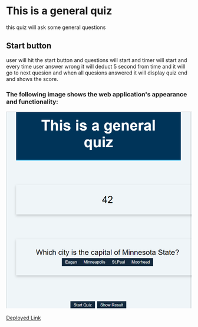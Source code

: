 # This is a general quiz
this quiz will ask some general questions

## Start button
user will hit  the start button and questions will start and timer will start and every time user answer wrong it will deduct 5 second from time and it will go to next quesion and when all quesions answered it will display quiz end and shows the score.


### The following image shows the web application's appearance and functionality:
![preview image](https://github.com/samiyeahsan/quiz-html/blob/main/asset/quiz.hw4.png)

[Deployed Link](https://samiyeahsan.github.io/quiz-html/)
